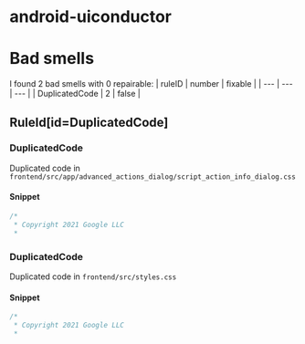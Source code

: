 # android-uiconductor 
 
# Bad smells
I found 2 bad smells with 0 repairable:
| ruleID | number | fixable |
| --- | --- | --- |
| DuplicatedCode | 2 | false |
## RuleId[id=DuplicatedCode]
### DuplicatedCode
Duplicated code
in `frontend/src/app/advanced_actions_dialog/script_action_info_dialog.css`
#### Snippet
```java
/*
 * Copyright 2021 Google LLC
 *
```

### DuplicatedCode
Duplicated code
in `frontend/src/styles.css`
#### Snippet
```java
/*
 * Copyright 2021 Google LLC
 *
```


